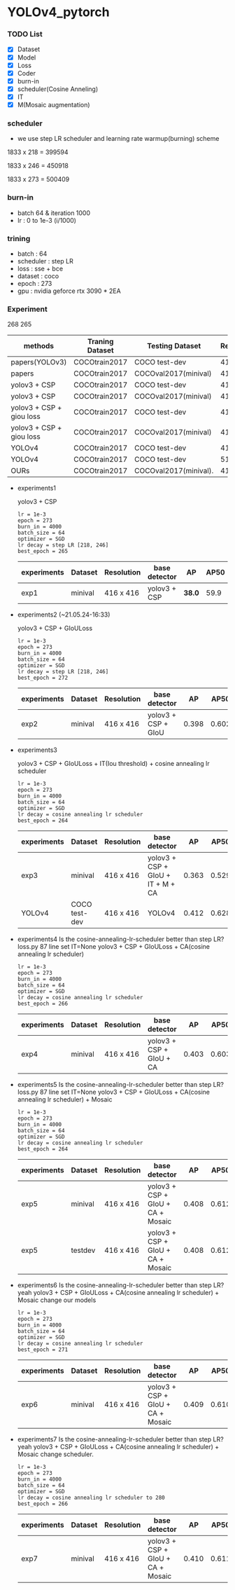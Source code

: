 # YOLOv4_pytorch

### TODO List

- [x] Dataset
- [x] Model
- [x] Loss
- [x] Coder
- [x] burn-in 
- [x] scheduler(Cosine Anneling)
- [x] IT
- [x] M(Mosaic augmentation)
 
 ### scheduler

- we use step LR scheduler and learning rate warmup(burning) scheme 

1833 x 218 = 399594

1833 x 246 = 450918

1833 x 273 = 500409

### burn-in

- batch 64 & iteration 1000
- lr : 0 to 1e-3 (i/1000)

### trining

- batch : 64
- scheduler : step LR
- loss : sse + bce
- dataset : coco
- epoch : 273
- gpu : nvidia geforce rtx 3090 * 2EA
 
### Experiment

268
265

|methods                   | Traning Dataset        |    Testing Dataset     | Resolution | AP       |AP50      |AP75      | Time | Fps  |
|--------------------------|------------------------| ---------------------- | ---------- |----------|----------|----------|:----:| ---- |
|papers(YOLOv3)            | COCOtrain2017          |  COCO test-dev         | 416 x 416  |0.310     |0.553     |0.344     |29    |34.48 |
|papers                    | COCOtrain2017          |  COCOval2017(minival)  | 416 x 416  |  -      |-      |-       |-     |-     |
|yolov3 + CSP              | COCOtrain2017          |  COCO test-dev         | 416 x 416  |- |-   |-|-|- |
|yolov3 + CSP              | COCOtrain2017          |  COCOval2017(minival)  | 416 x 416  |0.380 |59.9  |40.8   |||
|yolov3 + CSP + giou loss  | COCOtrain2017          |  COCO test-dev         | 416 x 416  |-     |-    |-     |||
|yolov3 + CSP + giou loss  | COCOtrain2017          |  COCOval2017(minival)  | 416 x 416  |0.398     |0.602     |0.426     |||
|YOLOv4                    | COCOtrain2017          |  COCO test-dev         | 416 x 416  |0.412|0.628|0.448|||
|YOLOv4                    | COCOtrain2017          |  COCO test-dev         | 512 x 512  |0.430|0.649|0.465|||
|OURs                      | COCOtrain2017          | COCOval2017(minival).  | 416 x 416  |0.410   |0.611  |0.439  |||


- experiments1

    yolov3 + CSP 
    
    ```
    lr = 1e-3
    epoch = 273 
    burn_in = 4000
    batch_size = 64
    optimizer = SGD
    lr decay = step LR [218, 246]
    best_epoch = 265
    ```

    |experiments    | Dataset | Resolution |  base detector           | AP     |AP50   |AP75   |
    |---------------|---------| ---------- | ------------------------ | ------ |-------|-------|
    |exp1           | minival | 416 x 416  | yolov3 + CSP             |**38.0**|59.9   |40.8   |


- experiments2 (~21.05.24-16:33)

    yolov3 + CSP + GIoULoss
    
    ```
    lr = 1e-3
    epoch = 273 
    burn_in = 4000
    batch_size = 64
    optimizer = SGD
    lr decay = step LR [218, 246]
    best_epoch = 272
    ```

    |experiments    | Dataset | Resolution |  base detector           | AP     |AP50   |AP75   |
    |---------------|---------| ---------- | ------------------------ | ------ |-------|-------|
    |exp2           | minival | 416 x 416  | yolov3 + CSP + GIoU      |0.398   |0.602  |0.426  |
   

- experiments3

    yolov3 + CSP + GIoULoss + IT(Iou threshold) + cosine annealing lr scheduler
    
    ```
    lr = 1e-3
    epoch = 273 
    burn_in = 4000
    batch_size = 64
    optimizer = SGD
    lr decay = cosine annealing lr scheduler
    best_epoch = 264
 
    ```

    |experiments    | Dataset | Resolution |  base detector                         | AP     |AP50   |AP75   |
    |---------------|---------| ---------- | -------------------------------------- | ------ |-------|-------|
    |exp3           | minival | 416 x 416  | yolov3 + CSP + GIoU + IT + M + CA      |0.363   |0.529  |0.394  |
    |YOLOv4         | COCO test-dev | 416 x 416 | YOLOv4                            |0.412   |0.628  |0.448  |


- experiments4
    Is the cosine-annealing-lr-scheduler better than step LR?
    loss.py 87 line set IT=None
    yolov3 + CSP + GIoULoss + CA(cosine annealing lr scheduler)
    
    ```
    lr = 1e-3
    epoch = 273 
    burn_in = 4000
    batch_size = 64
    optimizer = SGD
    lr decay = cosine annealing lr scheduler
    best_epoch = 266
 
    ```

    |experiments    | Dataset | Resolution |  base detector                         | AP     |AP50   |AP75   |
    |---------------|---------| ---------- | -------------------------------------- | ------ |-------|-------|
    |exp4           | minival | 416 x 416  | yolov3 + CSP + GIoU + CA               |0.403   |0.603  |0.432  |
    


- experiments5
    Is the cosine-annealing-lr-scheduler better than step LR?
    loss.py 87 line set IT=None
    yolov3 + CSP + GIoULoss + CA(cosine annealing lr scheduler) + Mosaic
    
    ```
    lr = 1e-3
    epoch = 273 
    burn_in = 4000
    batch_size = 64
    optimizer = SGD
    lr decay = cosine annealing lr scheduler
    best_epoch = 264
 
    ```

    |experiments    | Dataset | Resolution |  base detector                         | AP     |AP50   |AP75   |
    |---------------|---------| ---------- | -------------------------------------- | ------ |-------|-------|
    |exp5           | minival | 416 x 416  | yolov3 + CSP + GIoU + CA + Mosaic      |0.408   |0.612  |0.439  |
    |exp5           | testdev | 416 x 416  | yolov3 + CSP + GIoU + CA + Mosaic      |0.408   |0.612  |0.438  |
    
    
- experiments6
    Is the cosine-annealing-lr-scheduler better than step LR? yeah
    yolov3 + CSP + GIoULoss + CA(cosine annealing lr scheduler) + Mosaic 
    change our models
    
    ```
    lr = 1e-3
    epoch = 273 
    burn_in = 4000
    batch_size = 64
    optimizer = SGD
    lr decay = cosine annealing lr scheduler
    best_epoch = 271 
 
    ```

    |experiments    | Dataset | Resolution |  base detector                         | AP     |AP50   |AP75   |
    |---------------|---------| ---------- | -------------------------------------- | ------ |-------|-------|
    |exp6           | minival | 416 x 416  | yolov3 + CSP + GIoU + CA + Mosaic      |0.409   |0.610  |0.439  |
    
    
- experiments7
    Is the cosine-annealing-lr-scheduler better than step LR? yeah
    yolov3 + CSP + GIoULoss + CA(cosine annealing lr scheduler) + Mosaic 
    change scheduler.
    
    ```
    lr = 1e-3
    epoch = 273 
    burn_in = 4000
    batch_size = 64
    optimizer = SGD
    lr decay = cosine annealing lr scheduler to 280
    best_epoch = 266 
 
    ```

    |experiments    | Dataset | Resolution |  base detector                         | AP     |AP50   |AP75   |
    |---------------|---------| ---------- | -------------------------------------- | ------ |-------|-------|
    |exp7           | minival | 416 x 416  | yolov3 + CSP + GIoU + CA + Mosaic      |0.410   |0.611  |0.439  |
